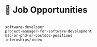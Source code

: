 # 📣  Job Opportunities

```{toctree}

software-developer
project-manager-for-software-development
msc-or-phd-or-postdoc-positions
internships/index
```

